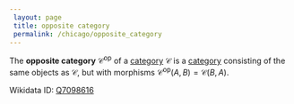```yaml
---
 layout: page
 title: opposite category
 permalink: /chicago/opposite_category
---
```

The **opposite category** $\mathcal C^{\text{op}}$ of a [category](https://defsmath.github.io/DefsMath/category) $\mathcal C$ is a [category](https://defsmath.github.io/DefsMath/category) consisting of the same objects as $\mathcal C$, but with morphisms $\mathcal C^\text{op}(A,B) = \mathcal C(B,A)$.

Wikidata ID: [Q7098616](https://www.wikidata.org/wiki/Q7098616)